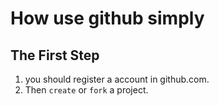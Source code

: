 # How use github simply

## The First Step

1. you should register a account in github.com.
2. Then `create` or `fork` a project.
